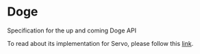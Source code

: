 # Doge
Specification for the up and coming Doge API

To read about its implementation for Servo, please follow this [link](http://jeenalee.com/2016/10/03/implementing-doge-for-servo.html).
